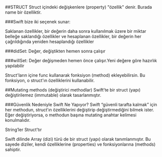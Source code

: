 
##STRUCT
Struct içindeki değişkenlere (property) "özellik" denir. Burada name bir özelliktir.

###Swift bize iki seçenek sunar: 

Saklanan özellikler, bir değerin daha sonra 
kullanılmak üzere bir miktar belleğe saklandığı özellikler ve hesaplanan 
özellikler, bir değerin her çağrıldığında yeniden hesaplandığı özellikler


###didSet:
    Değer, değiştikten hemen sonra çalışır

###willSet:
    Değer değişmeden hemen önce çalışır.Yeni değere göre hazırlık yapılabilir
    
    
Struct'ların içine func kullanarak fonksiyon (method) ekleyebilirsin. Bu
fonksiyon, o struct'ın özelliklerini kullanabilir.


##Mutating methods (değiştirici methodlar)
Swift’te bir struct (yapı) değiştirilemez (immutable) olarak tasarlanmıştır.

 ###Güvenlik Nedeniyle Swift Ne Yapıyor?
 Swift “güvenli tarafta kalmak” için her methodun, struct’ın özelliklerini değiştirip değiştirmediğini bilmek ister. Eğer değiştiriyorsa, o methodun başına mutating anahtar kelimesi konulmalıdır.

String’ler Struct’tır

Swift dilinde Array (dizi) türü de bir struct (yapı) olarak 
tanımlanmıştır. Bu sayede diziler, kendi özelliklerine (properties) ve 
fonksiyonlarına (methods) sahiptir.
